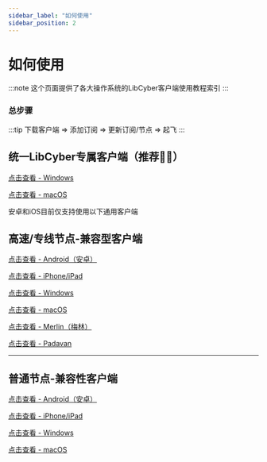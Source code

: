 ```yaml
---
sidebar_label: "如何使用"
sidebar_position: 2
---
```


# 如何使用

:::note
这个页面提供了各大操作系统的LibCyber客户端使用教程索引
:::

### 总步骤
:::tip
下载客户端 => 添加订阅 => 更新订阅/节点 => 起飞
:::

## 统一LibCyber专属客户端（推荐👍🏻）

[点击查看 - Windows](quan-xin-libcyber-ke-hu-duan/windows.md)

[点击查看 - macOS](quan-xin-libcyber-ke-hu-duan/macos.md)

安卓和iOS目前仅支持使用以下通用客户端

## 高速/专线节点-兼容型客户端

[点击查看 - Android（安卓）](quan-ping-tai-shi-yong-jiao-cheng-1/android-an-zhuo.md)

[点击查看 - iPhone/iPad](quan-ping-tai-shi-yong-jiao-cheng-1/ios-iphone.md)

[点击查看 - Windows](quan-ping-tai-shi-yong-jiao-cheng-1/windows.md)

[点击查看 - macOS](quan-ping-tai-shi-yong-jiao-cheng-1/macos.md)

[点击查看 - Merlin（梅林）](quan-ping-tai-shi-yong-jiao-cheng-1/merlin-mei-lin.md)

[点击查看 - Padavan](quan-ping-tai-shi-yong-jiao-cheng-1/padavan.md)

---

## 普通节点-兼容性客户端

[点击查看 - Android（安卓）](v2-quan-ping-tai-shi-yong-jiao-cheng/android-an-zhuo.md)

[点击查看 - iPhone/iPad](v2-quan-ping-tai-shi-yong-jiao-cheng/ios-iphone.md)

[点击查看 - Windows](v2-quan-ping-tai-shi-yong-jiao-cheng/windows.md)

[点击查看 - macOS](v2-quan-ping-tai-shi-yong-jiao-cheng/macos.md)